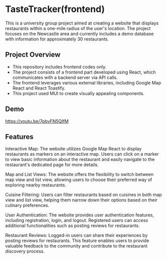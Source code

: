 # TasteTracker(frontend)
This is a university group project aimed at creating a website that displays restaurants within a one-mile radius of the user's location. The project focuses on the Newcastle area and currently includes a demo database with information for approximately 30 restaurants. 

## Project Overview
- This repository includes frontend codes only. 
- The project consists of a frontend part developed using React, which communicates with a backend server via API calls. 
- The frontend leverages various external libraries, including Google Map React and React Toastify.
- This project used MUI to create visually appealing components.

## Demo
https://youtu.be/7pbvFN5QIfM

## Features
Interactive Map: The website utilizes Google Map React to display restaurants as markers on an interactive map. Users can click on a marker to view basic information about the restaurant and easily navigate to the restaurant's dedicated page for more details.

Map and List Views: The website offers the flexibility to switch between map view and list view, allowing users to choose their preferred way of exploring nearby restaurants.

Cuisine Filtering: Users can filter restaurants based on cuisines in both map view and list view, helping them narrow down their options based on their culinary preferences.

User Authentication: The website provides user authentication features, including registration, login, and logout. Registered users can access additional functionalities such as posting reviews for restaurants.

Restaurant Reviews: Logged-in users can share their experiences by posting reviews for restaurants. This feature enables users to provide valuable feedback to the community and contribute to the restaurant discovery process.
